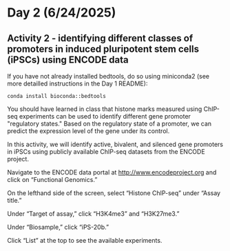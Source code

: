 # Day 2 (6/24/2025)
## Activity 2 - identifying different classes of promoters in induced pluripotent stem cells (iPSCs) using ENCODE data
If you have not already installed bedtools, do so using miniconda2 (see more detailled instructions in the Day 1 README):
```
conda install bioconda::bedtools
```

You should have learned in class that histone marks measured using ChIP-seq experiments can be used to identify different gene promoter "regulatory states." Based on the regulatory state of a promoter, we can predict the expression level of the gene under its control.

In this activity, we will identify active, bivalent, and silenced gene promoters in iPSCs using publicly available ChIP-seq datasets from the ENCODE project.

Navigate to the ENCODE data portal at http://www.encodeproject.org and click on “Functional Genomics.”

On the lefthand side of the screen, select “Histone ChIP-seq” under “Assay title.”

Under “Target of assay,” click “H3K4me3” and “H3K27me3.”

Under “Biosample,” click “iPS-20b.”

Click “List” at the top to see the available experiments.
